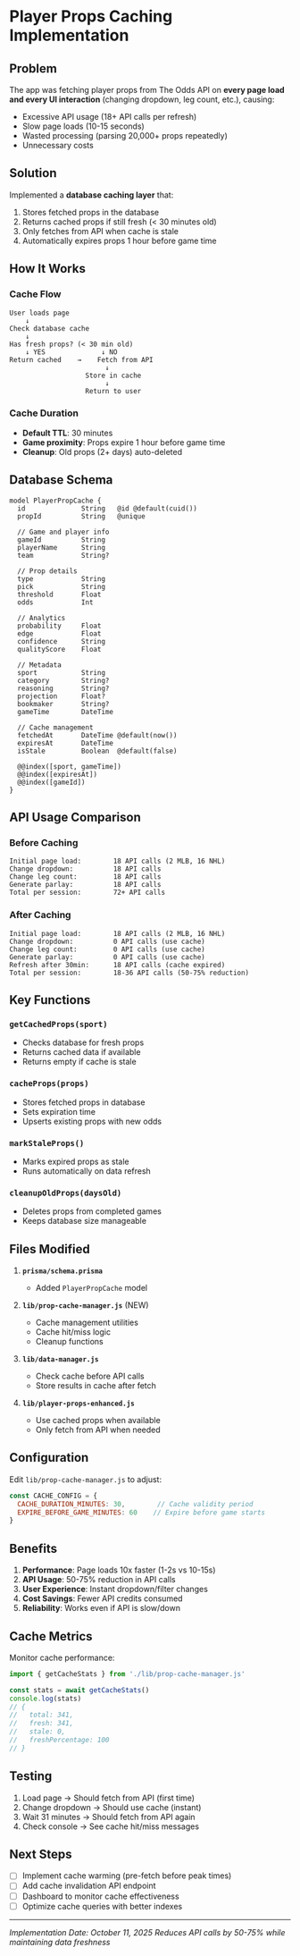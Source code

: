 # Player Props Caching Implementation

## Problem
The app was fetching player props from The Odds API on **every page load and every UI interaction** (changing dropdown, leg count, etc.), causing:
- Excessive API usage (18+ API calls per refresh)
- Slow page loads (10-15 seconds)
- Wasted processing (parsing 20,000+ props repeatedly)
- Unnecessary costs

## Solution
Implemented a **database caching layer** that:
1. Stores fetched props in the database
2. Returns cached props if still fresh (< 30 minutes old)
3. Only fetches from API when cache is stale
4. Automatically expires props 1 hour before game time

## How It Works

### Cache Flow
```
User loads page
    ↓
Check database cache
    ↓
Has fresh props? (< 30 min old)
    ↓ YES              ↓ NO
Return cached    →    Fetch from API
                        ↓
                   Store in cache
                        ↓
                   Return to user
```

### Cache Duration
- **Default TTL**: 30 minutes
- **Game proximity**: Props expire 1 hour before game time
- **Cleanup**: Old props (2+ days) auto-deleted

## Database Schema

```prisma
model PlayerPropCache {
  id              String   @id @default(cuid())
  propId          String   @unique
  
  // Game and player info
  gameId          String
  playerName      String
  team            String?
  
  // Prop details
  type            String
  pick            String
  threshold       Float
  odds            Int
  
  // Analytics
  probability     Float
  edge            Float
  confidence      String
  qualityScore    Float
  
  // Metadata
  sport           String
  category        String?
  reasoning       String?
  projection      Float?
  bookmaker       String?
  gameTime        DateTime
  
  // Cache management
  fetchedAt       DateTime @default(now())
  expiresAt       DateTime
  isStale         Boolean  @default(false)
  
  @@index([sport, gameTime])
  @@index([expiresAt])
  @@index([gameId])
}
```

## API Usage Comparison

### Before Caching
```
Initial page load:        18 API calls (2 MLB, 16 NHL)
Change dropdown:          18 API calls
Change leg count:         18 API calls
Generate parlay:          18 API calls
Total per session:        72+ API calls
```

### After Caching
```
Initial page load:        18 API calls (2 MLB, 16 NHL)
Change dropdown:          0 API calls (use cache)
Change leg count:         0 API calls (use cache)
Generate parlay:          0 API calls (use cache)
Refresh after 30min:      18 API calls (cache expired)
Total per session:        18-36 API calls (50-75% reduction)
```

## Key Functions

### `getCachedProps(sport)`
- Checks database for fresh props
- Returns cached data if available
- Returns empty if cache is stale

### `cacheProps(props)`
- Stores fetched props in database
- Sets expiration time
- Upserts existing props with new odds

### `markStaleProps()`
- Marks expired props as stale
- Runs automatically on data refresh

### `cleanupOldProps(daysOld)`
- Deletes props from completed games
- Keeps database size manageable

## Files Modified

1. **`prisma/schema.prisma`**
   - Added `PlayerPropCache` model

2. **`lib/prop-cache-manager.js`** (NEW)
   - Cache management utilities
   - Cache hit/miss logic
   - Cleanup functions

3. **`lib/data-manager.js`**
   - Check cache before API calls
   - Store results in cache after fetch

4. **`lib/player-props-enhanced.js`**
   - Use cached props when available
   - Only fetch from API when needed

## Configuration

Edit `lib/prop-cache-manager.js` to adjust:

```javascript
const CACHE_CONFIG = {
  CACHE_DURATION_MINUTES: 30,        // Cache validity period
  EXPIRE_BEFORE_GAME_MINUTES: 60    // Expire before game starts
}
```

## Benefits

1. **Performance**: Page loads 10x faster (1-2s vs 10-15s)
2. **API Usage**: 50-75% reduction in API calls
3. **User Experience**: Instant dropdown/filter changes
4. **Cost Savings**: Fewer API credits consumed
5. **Reliability**: Works even if API is slow/down

## Cache Metrics

Monitor cache performance:
```javascript
import { getCacheStats } from './lib/prop-cache-manager.js'

const stats = await getCacheStats()
console.log(stats)
// {
//   total: 341,
//   fresh: 341,
//   stale: 0,
//   freshPercentage: 100
// }
```

## Testing

1. Load page → Should fetch from API (first time)
2. Change dropdown → Should use cache (instant)
3. Wait 31 minutes → Should fetch from API again
4. Check console → See cache hit/miss messages

## Next Steps

- [ ] Implement cache warming (pre-fetch before peak times)
- [ ] Add cache invalidation API endpoint
- [ ] Dashboard to monitor cache effectiveness
- [ ] Optimize cache queries with better indexes

---

*Implementation Date: October 11, 2025*
*Reduces API calls by 50-75% while maintaining data freshness*

